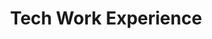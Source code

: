 ---
identification: '376872876'
title: Tech Work Experience
description: The Tech Work Experience project is a structured summer internship program for college and high school students to work on open source projects in the fields of software, product development, project management, and UI/UX design at LA’s fastest growing Civic Tech non-profit organization in order to gain confidence, competence and deliverables to support their future career and personal journeys.
image: /assets/images/projects/tech-work-experience.png
alt: 'Tech Work Experience'
image-hero: /assets/images/projects/tech-work-experience-hero.png
leadership:
  - name: Priyanka Talwar
    role: Product Manager
    links:
      slack: 'https://hackforla.slack.com/team/U029P91EY15'
      github: 'https://github.com/priyatalwar'
    picture: https://avatars.githubusercontent.com/priyatalwar
  - name: Joshua Fishman
    role: Product Manager - Engineering
    links:
      slack: 'https://hackforla.slack.com/team/U041G3Y141W'
      github: 'https://github.com/joshfishman'
    picture: https://avatars.githubusercontent.com/joshfishman
  - name: Yingjie Ou
    role: UX Research Lead
    links:
      slack: 'https://hackforla.slack.com/team/U03TP1VFALV'
      github: 'https://github.com/pandanista'
    picture: https://avatars.githubusercontent.com/pandanista
  - name: Hyun Joo Sandy Oh
    role: UX Research Co-Lead
    links:
      slack: 'https://hackforla.slack.com/team/U03RZE7TTKP'
      github: 'https://github.com/doctorsandy'
    picture: https://avatars.githubusercontent.com/doctorsandy
  - name: Sara Brady
    role: UX Research Co-Lead
    links:
      slack: 'https://hackforla.slack.com/team/U0371AXAVUN'
      github: 'https://github.com/bradyse'
    picture: https://avatars.githubusercontent.com/bradyse
  - name: Andrew Salvatore
    role: UX Researcher
    links:
      slack: 'https://hackforla.slack.com/team/U04K5R2A7L2'
      github: 'https://github.com/AndrewSalvatore'
    picture: https://avatars.githubusercontent.com/AndrewSalvatore
  - name: Angela Darosh
    role: UX Researcher
    links:
      slack: 'https://hackforla.slack.com/team/U03J4ENS09F'
      github: 'https://github.com/adarosh'
    picture: https://avatars.githubusercontent.com/adarosh
  - name: Bryanna Lim
    role: UX/UI Designer
    links:
      slack: 'https://hackforla.slack.com/team/U04AL97UV7F'
      github: 'https://github.com/bryannalim'
    picture: https://avatars.githubusercontent.com/bryannalim
  - name: Brian Dick
    role: UX Researcher
    links:
      slack: 'https://hackforla.slack.com/team/U046AAZD309'
      github: 'https://github.com/dialectic51'
    picture: https://avatars.githubusercontent.com/dialectic51
  - name: Jessie Liu
    role: UX Researcher
    links:
      slack: 'https://hackforla.slack.com/team/U045YQFSGMB'
      github: 'https://github.com/jessieliu1219'
    picture: https://avatars.githubusercontent.com/jessieliu1219
  - name: Minji Kim
    role: UX/UI Designer
    links:
      slack: 'https://hackforla.slack.com/team/U02ST1L9WAH'
      github: 'https://github.com/meetminji'
    picture: https://avatars.githubusercontent.com/meetminji
  - name: Natalie Aguilar
    role: UX/UI Designer
    links:
      slack: 'https://hackforla.slack.com/team/U04P6N186P9'
      github: 'https://github.com/Natalie-Aguilar'
    picture: https://avatars.githubusercontent.com/Natalie-Aguilar
  - name: Nino Dzotsenidze
    role: UX Researcher
    links:
      slack: 'https://hackforla.slack.com/team/U04MUEYTECR'
      github: 'https://github.com/Dzotsen'
    picture: https://avatars.githubusercontent.com/Dzotsen
  - name: Eric Vennemeyer
    role: Developer
    links:
      slack: 'https://hackforla.slack.com/team/U03AUUZT3E3'
      github: 'https://github.com/ericvennemeyer'
    picture: https://avatars.githubusercontent.com/ericvennemeyer
  
links: 
  - name: Github
    url: 'https://github.com/hackforla/internship'
  - name: Slack
    url: 'https://hackforla.slack.com/messages/C01VAUPU788'
  - name: Wiki
    url: 'https://github.com/hackforla/internship/wiki'
  - name: Overview
    url: '../assets/pdfs/Tech-Work-Experience-One-Sheet.pdf'
looking:
technologies: 
  - GitHub Pages
location: 
  - Remote
partner:
tools: 
  - Figma
  - Miro
  - Otter.ai
  - Zoom
  - Calendly
  - LinkedIn
  - 1password
  - GitHub Wiki
  - Google Workspace (Sheets, Docs, Forms, Mail Merge, Calendar)
  - Google Data Studio
program-area:
  - Workforce Development
status: Active
visible: true
---